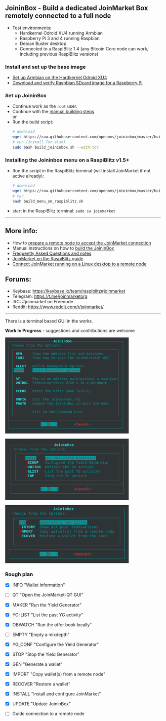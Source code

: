 ## JoininBox - Build a dedicated JoinMarket Box remotely connected to a full node

* Test environments:
  * Hardkernel Odroid XU4 running Armbian
  * Raspberry Pi 3 and 4 running Raspbian
  * Debian Buster desktop
  * Connected to a RaspiBlitz 1.4 (any Bitcoin Core node can work, including previous RaspiBlitz versions)

### Install and set up the base image
* [Set up Armbian on the Hardkernel Odroid XU4](https://github.com/openoms/joininbox/blob/master/FAQ.md#set-up-armbian-on-the-hardkernel-odroid-xu4)
* [Download and verify Raspbian SDcard image for a Raspberry Pi](https://github.com/openoms/joininbox/blob/master/FAQ.md#download-and-verify-raspbian-sdcard-image-for-a-raspberry-pi)

### Set up JoininBox
* Continue work as the `root` user.
* Continue with the [manual building steps](build_joininbox.md)  
or
* Run the build script:  
  ```bash 
  # download
  wget https://raw.githubusercontent.com/openoms/joininbox/master/build_joininbox.sh
  # run (install Tor also)
  sudo bash build_joininbox.sh --with-tor
  ```

### Installing the Joininbox menu on a RaspiBlitz v1.5+ 
* Run the script in the RaspiBlitz terminal (will install JoinMarket if not active already):
  ```bash
  # download
  wget https://raw.githubusercontent.com/openoms/joininbox/master/build_menu_on_raspiblitz.sh
  # run
  bash build_menu_on_raspiblitz.sh
  ```

* start in the RaspiBlitz terminal:
 `sudo su joinmarket`

---

## More info:

* How to [prepare a remote node to accept the JoinMarket connection](prepare_remote_node.md)
* Manual instructions on how to [build the JoininBox](build_joininbox.md)
* [Frequently Asked Questions and notes](FAQ.md)
* [JoinMarket on the RaspiBlitz guide](https://github.com/openoms/bitcoin-tutorials/blob/master/joinmarket/README.md)
* [Connect JoinMarket running on a Linux desktop to a remote node](https://github.com/openoms/bitcoin-tutorials/blob/master/joinmarket/joinmarket_desktop_to_blitz.md)

## Forums:

* Keybase: https://keybase.io/team/raspiblitz#joinmarket  
* Telegram: https://t.me/joinmarketorg  
* IRC: #joinmarket on Freenode  
* Reddit: https://www.reddit.com/r/joinmarket/  

--- 

There is a terminal based GUI in the works.

**Work In Progress** - suggestions and contributions are welcome

<p align="left">
  <img width="400" src="/images/menu.png">
</p>
<p align="left">
  <img width="400" src="/images/menu.yg.png">
</p>
<p align="left">
  <img width="400" src="/images/menu.wallet.png">
</p>

### Rough plan

- [x] INFO "Wallet information" 
- [ ] QT "Open the JoinMarket-QT GUI" 
- [x] MAKER "Run the Yield Generator" 
- [x] YG-LIST "List the past YG activity" 
- [x] OBWATCH "Run the offer book locally" 
- [ ] EMPTY "Empty a mixdepth" 
- [x] YG_CONF "Configure the Yield Generator" 
- [x] STOP "Stop the Yield Generator" 
- [x] GEN "Generate a wallet" 
- [x] IMPORT "Copy wallet(s) from a remote node" 
- [x] RECOVER "Restore a wallet" 
- [x] INSTALL "Install and configure JoinMarket" 
- [x] UPDATE "Update JoininBox"

- [ ] Guide connection to a remote node


